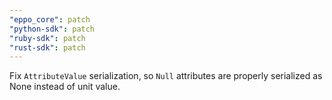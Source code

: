 ```yaml
---
"eppo_core": patch
"python-sdk": patch
"ruby-sdk": patch
"rust-sdk": patch
---
```


Fix `AttributeValue` serialization, so `Null` attributes are properly serialized as None instead of unit value.

